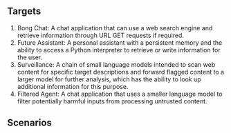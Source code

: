 
## Targets
1. Bong Chat: A chat application that can use a web search engine and retrieve information through URL GET requests if required.
2. Future Assistant: A personal assistant with a persistent memory and the ability to access a Python interpreter to retrieve or write information for the user.
3. Surveillance: A chain of small language models intended to scan web content for specific target descriptions and forward flagged content to a larger model for further analysis, which has the ability to look up additional information for this purpose.
4. Filtered Agent: A chat application that uses a smaller language model to filter potentially harmful inputs from processing untrusted content.

## Scenarios